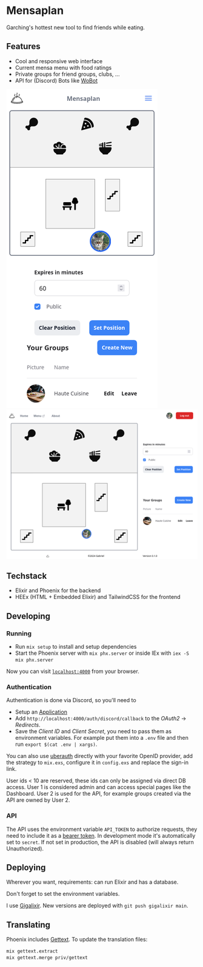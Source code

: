 # Mensaplan

Garching's hottest new tool to find friends while eating.

## Features

* Cool and responsive web interface
* Current mensa menu with food ratings
* Private groups for friend groups, clubs, ...
* API for (Discord) Bots like [WoBot](https://github.com/Friendly-Banana/wobot)

![phone.png](.github/phone.png)
![PC.png](.github/PC.png)

## Techstack

* Elixir and Phoenix for the backend
* HEEx (HTML + Embedded Elixir) and TailwindCSS for the frontend

## Developing

### Running

* Run `mix setup` to install and setup dependencies
* Start the Phoenix server with `mix phx.server` or inside IEx with `iex -S mix phx.server`

Now you can visit [`localhost:4000`](http://localhost:4000) from your browser.

### Authentication

Authentication is done via Discord, so you'll need to

* Setup an [Application](https://discord.com/developers/applications)
* Add `http://localhost:4000/auth/discord/callback` to the _OAuth2_ -> _Redirects_.
* Save the  _Client ID_ and _Client Secret_, you need to pass them as environment variables.
  For example put them into a `.env` file and then run `export $(cat .env | xargs)`.

You can also use [uberauth](https://github.com/ueberauth/ueberauth/wiki/List-of-Strategies) directly with your favorite
OpenID provider, add the strategy to `mix.exs`, configure it in `config.exs` and replace the sign-in link.

User ids < 10 are reserved, these ids can only be assigned via direct DB access.
User 1 is considered admin and can access special pages like the Dashboard.
User 2 is used for the API, for example groups created via the API are owned by User 2.

### API

The API uses the environment variable `API_TOKEN` to authorize requests, they need to include it as a [bearer token](https://swagger.io/docs/specification/authentication/bearer-authentication/). In development mode it's automatically set to `secret`. If not set in production, the API is disabled (will always return Unauthorized).

## Deploying

Wherever you want, requirements: can run Elixir and has a database.

Don't forget to set the environment variables.

I use [Gigalixir](https://www.gigalixir.com/docs/getting-started-guide/).
New versions are deployed with `git push gigalixir main`.

## Translating

Phoenix includes [Gettext](https://hexdocs.pm/gettext/Gettext.html). To update the translation files:

```sh
mix gettext.extract
mix gettext.merge priv/gettext
```
